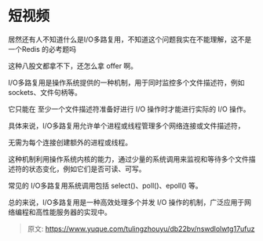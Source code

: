 # 短视频

居然还有人不知道什么是I/O多路复用，不知道这个问题我实在不能理解，这不是一个Redis 的必考题吗

这种八股文都拿不下，还怎么拿 offer 啊。

I/O多路复用是操作系统提供的一种机制，用于同时监控多个文件描述符，例如 sockets、文件句柄等。

它只能在 至少一个文件描述符准备好进行 I/O 操作时才能进行实际的 I/O 操作。

具体来说，I/O多路复用允许单个进程或线程管理多个网络连接或文件描述符，

无需为每个连接创建额外的进程或线程。

这种机制利用操作系统内核的能力，通过少量的系统调用来监视和等待多个文件描述符的状态变化，例如它们是否可读、可写。

常见的 I/O多路复用系统调用包括 select()、poll()、epoll() 等。

总的来说，I/O多路复用是一种高效处理多个并发 I/O 操作的机制，广泛应用于网络编程和高性能服务器的实现中。


> 原文: <https://www.yuque.com/tulingzhouyu/db22bv/nswdlolwtg17ufuz>